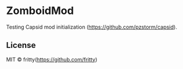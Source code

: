 # ZomboidMod

Testing Capsid mod initialization (https://github.com/pzstorm/capsid).

## License

MIT © fritty(https://github.com/fritty)